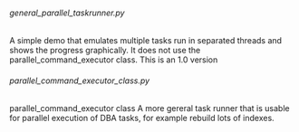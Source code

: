 ###### general_parallel_taskrunner.py 
  A simple demo that emulates multiple tasks run in separated threads and shows the progress graphically.
  It does not use the parallel_command_executor class. This is an 1.0 version

###### parallel_command_executor_class.py
 parallel_command_executor class 
 A more gereral task runner that is usable for parallel execution of DBA tasks, for example rebuild lots of indexes.
 
